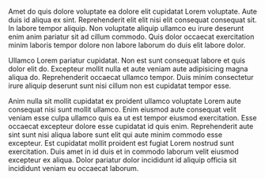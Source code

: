 Amet do quis dolore voluptate ea dolore elit cupidatat Lorem voluptate. Aute duis id aliqua ex sint. Reprehenderit elit elit nisi elit consequat consequat sit. In labore tempor aliquip. Non voluptate aliquip ullamco eu irure deserunt enim anim pariatur sit ad cillum commodo. Quis dolor occaecat exercitation minim laboris tempor dolore non labore laborum do duis elit labore dolor.

Ullamco Lorem pariatur cupidatat. Non est sunt consequat labore et quis dolor elit do. Excepteur mollit nulla et aute veniam aute adipisicing magna aliqua do. Reprehenderit occaecat ullamco tempor. Duis minim consectetur irure aliquip deserunt sunt nisi cillum non est cupidatat tempor esse.

Anim nulla sit mollit cupidatat ex proident ullamco voluptate Lorem aute consequat nisi sunt mollit ullamco. Enim eiusmod aute consequat velit veniam esse culpa ullamco quis ea ut est tempor eiusmod exercitation. Esse occaecat excepteur dolore esse cupidatat id quis enim. Reprehenderit aute sint sunt nisi aliqua labore sunt elit qui aute minim commodo esse excepteur. Est cupidatat mollit proident est fugiat Lorem nostrud sunt exercitation. Duis amet in id duis et in commodo laborum velit eiusmod excepteur ex aliqua. Dolor pariatur dolor incididunt id aliquip officia sit incididunt veniam eu occaecat laborum.